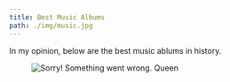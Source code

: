 ```yaml
---
title: Best Music Albums
path: ./img/music.jpg
---
```


<div class="first-post">
In my opinion, below are the best music ablums in history.

</div>

<div class="first-post-align">
<figure class="music-img">
        <img src="./img/bg.jpg" alt="Sorry! Something went wrong.">
        <span class="music-text">
        Queen
        </span>
 </figure>
 </div>